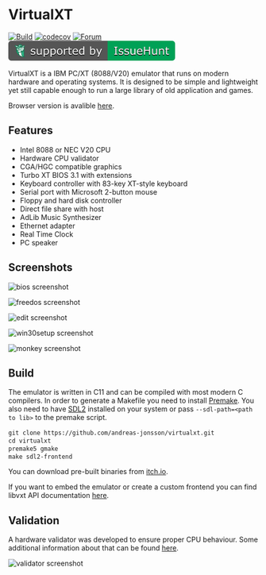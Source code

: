 # VirtualXT

[![Build](https://github.com/andreas-jonsson/virtualxt/actions/workflows/sdl2.yml/badge.svg)](https://github.com/andreas-jonsson/virtualxt/actions/workflows/sdl2.yml)
[![codecov](https://codecov.io/gh/andreas-jonsson/virtualxt/branch/develop/graph/badge.svg?token=HD9I58ZGG5)](https://codecov.io/gh/andreas-jonsson/virtualxt)
[![Forum](https://img.shields.io/badge/forum-itch.io-blue)](https://phix.itch.io/virtualxt/community)
[![Support](https://github.com/BoostIO/issuehunt-materials/raw/master/v1/issuehunt-shield-v1.svg)](https://issuehunt.io/r/andreas-jonsson/virtualxt)

VirtualXT is a IBM PC/XT (8088/V20) emulator that runs on modern hardware and operating systems.
It is designed to be simple and lightweight yet still capable enough to run a large
library of old application and games.

Browser version is avalible [here](https://realmode.games).

## Features

* Intel 8088 or NEC V20 CPU
* Hardware CPU validator
* CGA/HGC compatible graphics
* Turbo XT BIOS 3.1 with extensions
* Keyboard controller with 83-key XT-style keyboard
* Serial port with Microsoft 2-button mouse
* Floppy and hard disk controller
* Direct file share with host
* AdLib Music Synthesizer
* Ethernet adapter
* Real Time Clock
* PC speaker

## Screenshots

![bios screenshot](screenshots/bios.PNG)

![freedos screenshot](screenshots/freedos.PNG)

![edit screenshot](screenshots/edit.PNG)

![win30setup screenshot](screenshots/win30setup.PNG)

![monkey screenshot](screenshots/monkey.PNG)

## Build

The emulator is written in C11 and can be compiled with most modern C compilers. In order to generate a Makefile you need to install [Premake](https://premake.github.io/). You also need to have [SDL2](https://www.libsdl.org/) installed on your system or pass `--sdl-path=<path to lib>` to the premake script.

```
git clone https://github.com/andreas-jonsson/virtualxt.git
cd virtualxt
premake5 gmake
make sdl2-frontend
```

You can download pre-built binaries from [itch.io](https://phix.itch.io/virtualxt/purchase).

If you want to embed the emulator or create a custom frontend you can find libvxt API documentation [here](https://andreas-jonsson.github.io/virtualxt/docs).

## Validation

A hardware validator was developed to ensure proper CPU behaviour.
Some additional information about that can be found [here](https://hackaday.io/project/184209-virtualxt-hardware-validator).

![validator screenshot](screenshots/validator.jpg)
